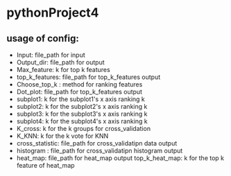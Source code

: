# pythonProject4
## usage of config:
- Input:  file_path for input
- Output_dir: file_path for output
- Max_feature: k     for top k features
- top_k_features: file_path for top_k_features output
- Choose_top_k : method for ranking features
- Dot_plot: file_path for top_k_features output
- subplot1: k         for the subplot1's x axis ranking k
- subplot2: k         for the subplot2's x axis ranking k
- subplot3: k         for the subplot3's x axis ranking k
- subplot4: k         for the subplot4's x axis ranking k
-  K_cross:  k         for the k groups for cross_validation
- K_KNN:    k         for the k vote for KNN
- cross_statistic: file_path for cross_validatipn data output
- histogram : file_path  for cross_validatipn  histogram output
- heat_map: file_path  for heat_map  output
top_k_heat_map:  k  for the top k feature of heat_map
